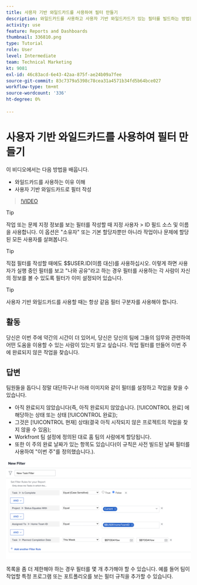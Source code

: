 ```yaml
---
title: 사용자 기반 와일드카드를 사용하여 필터 만들기
description: 와일드카드를 사용하고 사용자 기반 와일드카드가 있는 필터를 빌드하는 방법을 알아봅니다. [!DNL  Workfront].
activity: use
feature: Reports and Dashboards
thumbnail: 336810.png
type: Tutorial
role: User
level: Intermediate
team: Technical Marketing
kt: 9081
exl-id: 46c83acd-6e43-42aa-875f-ae24b09a7fee
source-git-commit: 83c7379a5398c78cea31a4571b34fd5b64bce027
workflow-type: tm+mt
source-wordcount: '336'
ht-degree: 0%

---
```


# 사용자 기반 와일드카드를 사용하여 필터 만들기

이 비디오에서는 다음 방법을 배웁니다.

* 와일드카드를 사용하는 이유 이해
* 사용자 기반 와일드카드로 필터 작성

>[!VIDEO](https://video.tv.adobe.com/v/336810/?quality=12)

>[!TIP]
>
>작업 또는 문제 지정 정보를 보는 필터를 작성할 때 지정 사용자 > ID 필드 소스 및 이름을 사용합니다.  이 옵션은 &quot;소유자&quot; 또는 기본 할당자뿐만 아니라 작업이나 문제에 할당된 모든 사용자를 살펴봅니다.

>[!TIP]
>
>직접 필터를 작성할 때에도 $$USER.ID(이름 대신)를 사용하십시오. 이렇게 하면 사용자가 실행 중인 필터를 보고 &quot;나와 공유&quot;라고 하는 경우 필터를 사용하는 각 사람이 자신의 정보를 볼 수 있도록 필터가 이미 설정되어 있습니다.

>[!TIP]
>
>사용자 기반 와일드카드를 사용할 때는 항상 같음 필터 구분자를 사용해야 합니다.

## 활동

당신은 이번 주에 약간의 시간이 더 있어서, 당신은 당신의 팀에 그들의 임무와 관련하여 어떤 도움을 이용할 수 있는 사람이 있는지 알고 싶습니다. 작업 필터를 만들어 이번 주에 완료되지 않은 작업을 찾습니다.

## 답변

팀원들을 돕다니 정말 대단하구나! 아래 이미지와 같이 필터를 설정하고 작업을 찾을 수 있습니다.

* 아직 완료되지 않았습니다(즉, 아직 완료되지 않았습니다. [!UICONTROL 완료] 에 해당하는 상태 또는 상태 [!UICONTROL 완료]);
* 그것은 [!UICONTROL 현재] 상태(결국 아직 시작되지 않은 프로젝트의 작업을 찾지 않을 수 있음);
* Workfront 팀 설정에 정의된 대로 홈 팀의 사람에게 할당됩니다.
* 또한 이 주의 완료 날짜가 있는 항목도 있습니다(이 규칙은 사전 빌드된 날짜 필터를 사용하여 &quot;이번 주&quot;를 정의했습니다.).

![사용자 기반 와일드카드를 사용하여 작업 필터를 만드는 화면의 이미지입니다](assets/user-wildcard-exercise-answer.png)

목록을 좀 더 제한해야 하는 경우 필터를 몇 개 추가해야 할 수 있습니다. 예를 들어 팀이 작업할 특정 프로그램 또는 포트폴리오를 보는 필터 규칙을 추가할 수 있습니다.
